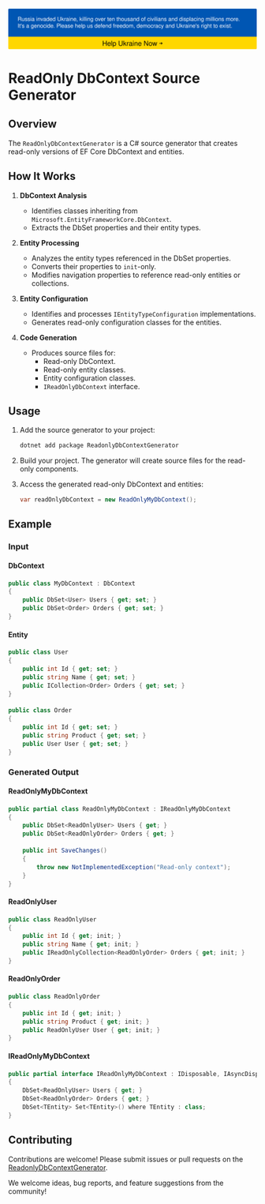 [![Stand With Ukraine](https://raw.githubusercontent.com/vshymanskyy/StandWithUkraine/main/banner2-direct.svg)](https://stand-with-ukraine.pp.ua)

# ReadOnly DbContext Source Generator

## Overview

The `ReadOnlyDbContextGenerator` is a C# source generator that creates read-only versions of EF Core DbContext and entities.

## How It Works

1. **DbContext Analysis**
   - Identifies classes inheriting from `Microsoft.EntityFrameworkCore.DbContext`.
   - Extracts the DbSet properties and their entity types.

2. **Entity Processing**
   - Analyzes the entity types referenced in the DbSet properties.
   - Converts their properties to `init`-only.
   - Modifies navigation properties to reference read-only entities or collections.

3. **Entity Configuration**
   - Identifies and processes `IEntityTypeConfiguration` implementations.
   - Generates read-only configuration classes for the entities.

4. **Code Generation**
   - Produces source files for:
     - Read-only DbContext.
     - Read-only entity classes.
     - Entity configuration classes.
     - `IReadOnlyDbContext` interface.

## Usage

1. Add the source generator to your project:

   ```bash
   dotnet add package ReadonlyDbContextGenerator
   ```

2. Build your project. The generator will create source files for the read-only components.

3. Access the generated read-only DbContext and entities:

   ```csharp
   var readOnlyDbContext = new ReadOnlyMyDbContext();
   ```

## Example

### Input

#### DbContext
```csharp
public class MyDbContext : DbContext
{
    public DbSet<User> Users { get; set; }
    public DbSet<Order> Orders { get; set; }
}
```

#### Entity
```csharp
public class User
{
    public int Id { get; set; }
    public string Name { get; set; }
    public ICollection<Order> Orders { get; set; }
}

public class Order
{
    public int Id { get; set; }
    public string Product { get; set; }
    public User User { get; set; }
}
```

### Generated Output

#### ReadOnlyMyDbContext
```csharp
public partial class ReadOnlyMyDbContext : IReadOnlyMyDbContext
{
    public DbSet<ReadOnlyUser> Users { get; }
    public DbSet<ReadOnlyOrder> Orders { get; }

    public int SaveChanges()
    {
        throw new NotImplementedException("Read-only context");
    }
}
```

#### ReadOnlyUser
```csharp
public class ReadOnlyUser
{
    public int Id { get; init; }
    public string Name { get; init; }
    public IReadOnlyCollection<ReadOnlyOrder> Orders { get; init; }
}
```

#### ReadOnlyOrder
```csharp
public class ReadOnlyOrder
{
    public int Id { get; init; }
    public string Product { get; init; }
    public ReadOnlyUser User { get; init; }
}
```

#### IReadOnlyMyDbContext
```csharp
public partial interface IReadOnlyMyDbContext : IDisposable, IAsyncDisposable
{
    DbSet<ReadOnlyUser> Users { get; }
    DbSet<ReadOnlyOrder> Orders { get; }
    DbSet<TEntity> Set<TEntity>() where TEntity : class;
}
```

## Contributing

Contributions are welcome! Please submit issues or pull requests on the [ReadonlyDbContextGenerator](https://github.com/ycherkes/ReadonlyDbContextGenerator).

We welcome ideas, bug reports, and feature suggestions from the community!
